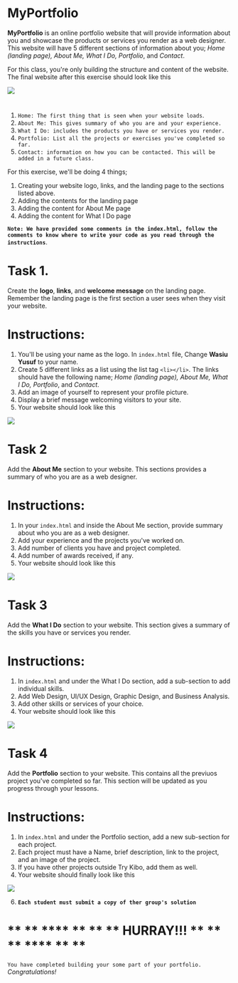 # MyPortfolio

**MyPortfolio** is an online portfolio website that will provide information about you and showcase the products or services you render as a web designer. This website will have 5 different sections of information about you; *Home (landing page), About Me, What I Do, Portfolio*, and *Contact*. 

For this class, you're only building the structure and content of the website. The final website after this exercise should look like this

![](/images/contents.png)

#
1. `Home: The first thing that is seen when your website loads`.
2. `About Me: This gives summary of who you are and your experience.`
3. `What I Do: includes the products you have or services you render.`
4. `Portfolio: List all the projects or exercises you've completed so far.`
5. `Contact: information on how you can be contacted. This will be added in a future class.`


For this exercise, we'll be doing 4 things; 
1. Creating your website logo, links, and the landing page to the sections listed above.
2. Adding the contents for the landing page
3. Adding the content for About Me page
4. Adding the content for What I Do page

**`Note: We have provided some comments in the index.html, follow the comments to know where to write your code as you read through the instructions`**.

# Task 1.
Create the **logo**, **links**, and **welcome message** on the landing page. Remember the landing page is the first section a user sees when they visit your website.

# Instructions:
1. You'll be using your name as the logo. In `index.html` file, Change **Wasiu Yusuf** to your name.
2. Create 5 different links as a list using the list tag `<li></li>`. The links should have the following name; *Home (landing page), About Me, What I Do, Portfolio*, and *Contact*.
3. Add an image of yourself to represent your profile picture.
4. Display a brief message welcoming visitors to your site.
5. Your website should look like this
   
 ![](/images/landing_page.png)

# Task 2
Add the **About Me** section to your website. This sections provides a summary of who you are as a web designer.

# Instructions:
1.  In your `index.html` and inside the About Me section, provide summary about who you are as a web designer.
2.  Add your experience and the projects you've worked on.
3.  Add number of clients you have and project completed.
4.  Add number of awards received, if any.
5.  Your website should look like this

![](/images/about_me.png)

# Task 3
Add the **What I Do** section to your website. This section gives a summary of the skills you have or services you render.

# Instructions:
1. In `index.html` and under the What I Do section, add a sub-section to add individual skills.
2. Add Web Design, UI/UX Design, Graphic Design, and Business Analysis.
3. Add other skills or services of your choice.
4. Your website should look like this

![](/images/what_i_do.png)

# Task 4

Add the **Portfolio** section to your website. This contains all the previuos project you've completed so far. This section will be updated as you progress through your lessons.

# Instructions:
1. In `index.html` and under the Portfolio section, add a new sub-section for each project.
2. Each project must have a Name, brief description, link to the project, and an image of the project.
3. If you have other projects outside Try Kibo, add them as well.
4. Your website should finally look like this
   
![](/images/contents.png)

   
6. **`Each student must submit a copy of ther group's solution`**
   
 # ** ** **** ** ** ** HURRAY!!! ** ** ** **** ** **

`You have completed building your some part of your portfolio.` *Congratulations!*